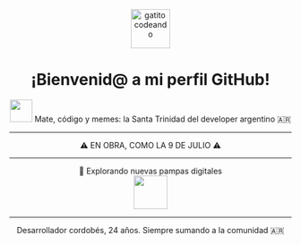 <div align="center">
  <img src="cat-typing.jpg" alt="gatito codeando" width="70">
  <h1>¡Bienvenid@ a mi perfil GitHub!</h1>
</div>

<div align="center">
  <img src="cat-typing.jpg" width="40">
  <span>Mate, código y memes: la Santa Trinidad del developer argentino 🇦🇷</span>
</div>

---

<div align="center">
  <span>⚠️ EN OBRA, COMO LA 9 DE JULIO ⚠️</span>
</div>

---

<div align="center">
  <span>🐾 Explorando nuevas pampas digitales</span><br>
  <img src="cat.jpg" width="60">
</div>

---

<div align="center">
  <span>Desarrollador cordobés, 24 años. Siempre sumando a la comunidad 🇦🇷</span>
</div>
